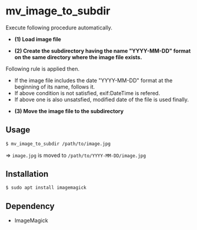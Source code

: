 # mv_image_to_subdir

Execute following procedure automatically.

* **(1) Load image file**

* **(2) Create the subdirectory having the name "YYYY-MM-DD" format on the same directory where the image file exists.**

Following rule is applied then.
  - If the image file includes the date "YYYY-MM-DD" format at the beginning of its name, follows it.
  - If above condition is not satisfied, exif:DateTime is refered.
  - If above one is also unsatsfied, modified date of the file is used finally.

* **(3) Move the image file to the subdirectory**

## Usage

~~~~~bash
$ mv_image_to_subdir /path/to/image.jpg
~~~~~
=> `image.jpg` is moved to `/path/to/YYYY-MM-DD/image.jpg`

## Installation

~~~~~
$ sudo apt install imagemagick
~~~~~

## Dependency

* ImageMagick
